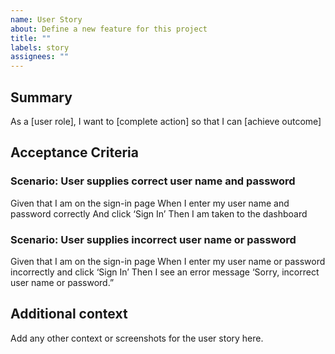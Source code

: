 ```yaml
---
name: User Story
about: Define a new feature for this project
title: ""
labels: story
assignees: ""
---
```


## Summary

As a [user role], I want to [complete action] so that I can [achieve outcome]

## Acceptance Criteria

### Scenario: User supplies correct user name and password

Given that I am on the sign-in page
When I enter my user name and password correctly
And click ‘Sign In’
Then I am taken to the dashboard

### Scenario: User supplies incorrect user name or password

Given that I am on the sign-in page
When I enter my user name or password incorrectly
and click ‘Sign In’
Then I see an error message ‘Sorry, incorrect user name or password.”

## Additional context

Add any other context or screenshots for the user story here.
